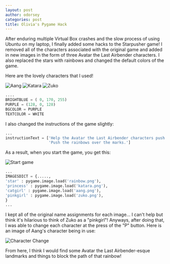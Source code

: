 ```yaml
---
layout: post
author: odorsey
categories: post
title: Olivia's Pygame Hack
---
```

After enduring multiple Virtual Box crashes and the slow process of using Ubuntu on my laptop, I finally added some hacks to the Starpusher game! I removed all of the characters associated with the original game and added in new images in the form of three Avatar the Last Airbender characters. I also replaced the stars with rainbows and changed the default colors of the game.

Here are the lovely characters that I used!

![Aang](http://img440.imageshack.us/img440/2030/m1v.png)
![Katara](http://img706.imageshack.us/img706/3999/u5j9.png)
![Zuko](http://img823.imageshack.us/img823/5390/mc2r.png)

```python
....
BRIGHTBLUE = ( 0, 170, 255)
PURPLE = (128, 0, 128)
BGCOLOR = PURPLE
TEXTCOLOR = WHITE
```

I also changed the instructions of the game slightly:

```python
...
instructionText = ['Help the Avatar the Last Airbender characters push rainbows and save the day!',
                   'Push the rainbows over the marks.']
``` 

As a result, when you start the game, you get this:

![Start game](http://img15.imageshack.us/img15/1852/ixyr.jpg)


```python
...
IMAGESDICT = {.....,
'star' : pygame.image.load('rainbow.png'),
'princess' : pygame.image.load('katara.png'),
'catgirl' : pygame.image.load('aang.png'),
'pinkgirl' : pygame.image.load('zuko.png'),
}
...
```

I kept all of the original name assignments for each image... I can't help but think it's hilarious to think of Zuko as a "pinkgirl"! Anyways, after doing that, I was able to change each character at the press of the "P" button. Here is an image of Aang's character being in use: 

![Character Change](http://img577.imageshack.us/img577/5168/qhcc.jpg)

From here, I think I would find some Avatar the Last Airbender-esque landmarks and things to block the path of that rainbow!




